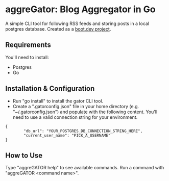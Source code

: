 # aggreGator: Blog Aggregator in Go

A simple CLI tool for following RSS feeds and storing posts in a local postgres database.
Created as a [boot.dev project](https://www.boot.dev/courses/build-blog-aggregator-golang).

## Requirements

You'll need to install:

- Postgres
- Go

## Installation & Configuration

- Run "go install" to install the gator CLI tool.
- Create a ".gatorconfig.json" file in your home directory (e.g. "~/.gatorconfig.json") and populate with the following content. You'll need to use a valid connection string for your environment.

```
{
        "db_url": "YOUR_POSTGRES_DB_CONNECTION_STRING_HERE",
        "current_user_name": "PICK_A_USERNAME"
}
```

## How to Use

Type "aggreGATOR help" to see available commands.
Run a command with "aggreGATOR \<command name\>".
